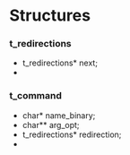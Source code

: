 # Structures

### t_redirections
- t_redirections* next;
-

### t_command
- char* name_binary;
- char** arg_opt;
- t_redirections* redirection;
- 

